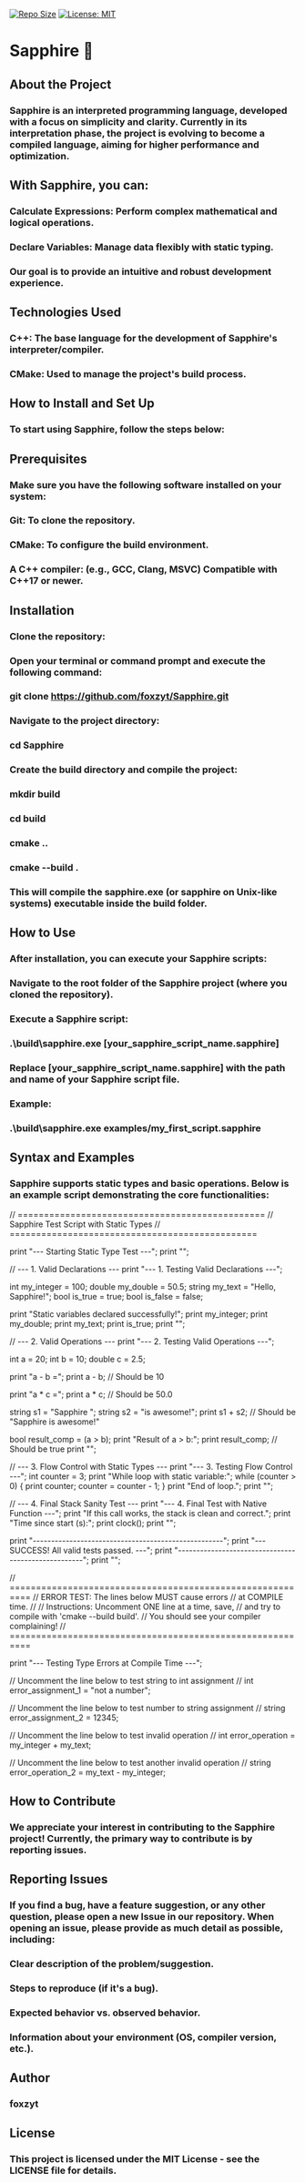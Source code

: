 
[![Repo Size](https://img.shields.io/github/repo-size/foxzyt/Sapphire)](https://github.com/foxzyt/Sapphire)
[![License: MIT](https://img.shields.io/badge/License-MIT-yellow.svg)](https://opensource.org/licenses/MIT)

# **Sapphire 💎**

## About the Project ##
### Sapphire is an interpreted programming language, developed with a focus on simplicity and clarity. Currently in its interpretation phase, the project is evolving to become a compiled language, aiming for higher performance and optimization. ###

## With Sapphire, you can: ##

### Calculate Expressions: Perform complex mathematical and logical operations. ###

### Declare Variables: Manage data flexibly with static typing. ###

### Our goal is to provide an intuitive and robust development experience. ###

## Technologies Used ##
### C++: The base language for the development of Sapphire's interpreter/compiler. ###

### CMake: Used to manage the project's build process. ###

## How to Install and Set Up ##
### To start using Sapphire, follow the steps below: ###

## Prerequisites ##
### Make sure you have the following software installed on your system: ###

### Git: To clone the repository. ###

### CMake: To configure the build environment. ###

### A C++ compiler: (e.g., GCC, Clang, MSVC) Compatible with C++17 or newer. ###

## Installation ##
### Clone the repository: ###
### Open your terminal or command prompt and execute the following command: ###

### git clone https://github.com/foxzyt/Sapphire.git ###

### Navigate to the project directory: ###

### cd Sapphire ###

### Create the build directory and compile the project: ###

### mkdir build ###
### cd build ###
### cmake .. ###
### cmake --build . ###

### This will compile the sapphire.exe (or sapphire on Unix-like systems) executable inside the build folder. ###

## How to Use ##
### After installation, you can execute your Sapphire scripts: ###

### Navigate to the root folder of the Sapphire project (where you cloned the repository). ###

### Execute a Sapphire script: ###

### .\build\sapphire.exe [your_sapphire_script_name.sapphire] ###

### Replace [your_sapphire_script_name.sapphire] with the path and name of your Sapphire script file. ###

### Example: ###

### .\build\sapphire.exe examples/my_first_script.sapphire ###

## Syntax and Examples ##
### Sapphire supports static types and basic operations. Below is an example script demonstrating the core functionalities: ###

// ===============================================
//  Sapphire Test Script with Static Types
// ===============================================

print "--- Starting Static Type Test ---";
print "";

// --- 1. Valid Declarations ---
print "--- 1. Testing Valid Declarations ---";

int    my_integer = 100;
double my_double  = 50.5;
string my_text    = "Hello, Sapphire!";
bool   is_true    = true;
bool   is_false   = false;

print "Static variables declared successfully!";
print my_integer;
print my_double;
print my_text;
print is_true;
print "";


// --- 2. Valid Operations ---
print "--- 2. Testing Valid Operations ---";

int    a = 20;
int    b = 10;
double c = 2.5;

print "a - b =";
print a - b; // Should be 10

print "a * c =";
print a * c; // Should be 50.0

string s1 = "Sapphire ";
string s2 = "is awesome!";
print s1 + s2; // Should be "Sapphire is awesome!"

bool result_comp = (a > b);
print "Result of a > b:";
print result_comp; // Should be true
print "";


// --- 3. Flow Control with Static Types ---
print "--- 3. Testing Flow Control ---";
int counter = 3;
print "While loop with static variable:";
while (counter > 0) {
    print counter;
    counter = counter - 1;
}
print "End of loop.";
print "";

// --- 4. Final Stack Sanity Test ---
print "--- 4. Final Test with Native Function ---";
print "If this call works, the stack is clean and correct.";
print "Time since start (s):";
print clock();
print "";

print "----------------------------------------------------";
print "--- SUCCESS! All valid tests passed. ---";
print "----------------------------------------------------";
print "";


// ==========================================================
//  ERROR TEST: The lines below MUST cause errors
//  at COMPILE time.
//
//  Instructions: Uncomment ONE line at a time, save,
//  and try to compile with 'cmake --build build'.
//  You should see your compiler complaining!
// ==========================================================

print "--- Testing Type Errors at Compile Time ---";

// Uncomment the line below to test string to int assignment
// int error_assignment_1 = "not a number";

// Uncomment the line below to test number to string assignment
// string error_assignment_2 = 12345;

// Uncomment the line below to test invalid operation
// int error_operation = my_integer + my_text;

// Uncomment the line below to test another invalid operation
// string error_operation_2 = my_text - my_integer;

## How to Contribute ##
### We appreciate your interest in contributing to the Sapphire project! Currently, the primary way to contribute is by reporting issues. ###

## Reporting Issues ##
### If you find a bug, have a feature suggestion, or any other question, please open a new Issue in our repository. When opening an issue, please provide as much detail as possible, including: ###

### Clear description of the problem/suggestion. ###

### Steps to reproduce (if it's a bug). ###

### Expected behavior vs. observed behavior. ###

### Information about your environment (OS, compiler version, etc.). ###

## Author ##
### foxzyt ###

## License ##
### This project is licensed under the MIT License - see the LICENSE file for details. ###

